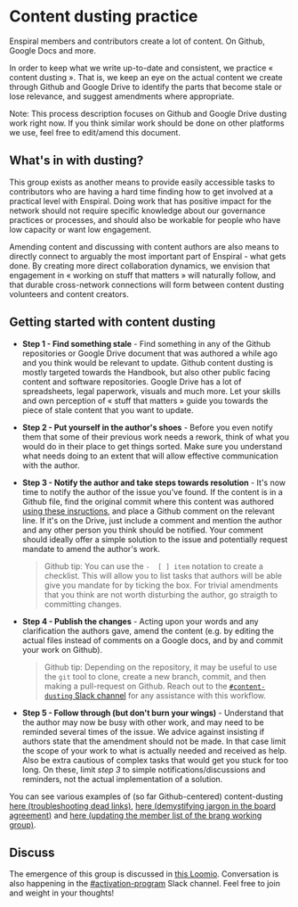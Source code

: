 # Content dusting practice

Enspiral members and contributors create a lot of content. On Github, Google Docs and more.

In order to keep what we write up-to-date and consistent, we practice « content dusting ». That is, we keep an eye on the actual content we create through Github and Google Drive to identify the parts that become stale or lose relevance, and suggest amendments where appropriate.

Note: This process description focuses on Github and Google Drive dusting work right now. If you think similar work should be done on other platforms we use, feel free to edit/amend this document.
## What's in with dusting?

This group exists as another means to provide easily accessible tasks to contributors who are having a hard time finding how to get involved at a practical level with Enspiral.
Doing work that has positive impact for the network should not require specific knowledge about our governance practices or processes, and should also be workable for people who have low capacity or want low engagement.

Amending content and discussing with content authors are also means to directly connect to arguably the most important part of Enspiral - what gets done. By creating more direct collaboration dynamics, we envision that engagement in « working on stuff that matters » will naturally follow, and that durable cross-network connections will form between content dusting volunteers and content creators.

## Getting started with content dusting

 - **Step 1 - Find something stale** - Find something in any of the Github repositories or Google Drive document that was authored a while ago and you think would be relevant to update. Github content dusting is mostly targeted towards the Handbook, but also other public facing content and software repositories. Google Drive has a lot of spreadsheets, legal paperwork, visuals and much more.
Let your skills and own perception of « stuff that matters » guide you towards the piece of stale content that you want to update.

- **Step 2 - Put yourself in the author's shoes** - Before you even notify them that some of their previous work needs a rework, think of what you would do in their place to get things sorted. Make sure you understand what needs doing to an extent that will allow effective communication with the author.

- **Step 3 - Notify the author and take steps towards resolution** - It's now time to notify the author of the issue you've found. If the content is in a Github file, find the original commit where this content was authored [using these insructions](https://help.github.com/articles/tracing-changes-in-a-file/), and place a Github comment on the relevant line. If it's on the Drive, just include a comment and mention the author and any other person you think should be notified. Your comment should ideally offer a simple solution to the issue and potentially request mandate to amend the author's work.

    > Github tip: You can use the `-  [ ] item` notation to create a checklist. This will allow you to list tasks that authors will be able give you mandate for by ticking the box. For trivial amendments that you think are not worth disturbing the author, go straigth to committing changes.

- **Step 4 - Publish the changes** - Acting upon your words and any clarification the authors gave, amend the content (e.g. by editing the actual files instead of comments on a Google docs, and by and commit your work on Github).

    > Github tip: Depending on the repository, it may be useful to use the `git` tool to clone, create a new branch, commit, and then making a pull-request on Github. Reach out to the [`#content-dusting` Slack channel](#content-dusting) for any assistance with this workflow.

- **Step 5 - Follow through (but don't burn your wings)** - Understand that the author may now be busy with other work, and may need to be reminded several times of the issue. We advice against insisting if authors state that the amendment should not be made. In that case limit the scope of your work to what is actually needed and received as help. Also be extra cautious of complex tasks that would get you stuck for too long. On these, limit *step 3* to simple notifications/discussions and reminders, not the actual implementation of a solution.

You can see various examples of (so far Github-centered) content-dusting [here (troubleshooting dead links)](https://github.com/enspiral/handbook/commit/bde6f77889172219c3d8741f494c97d1701fc77f#commitcomment-22974043), [here (demystifying jargon in the board agreement)](https://github.com/enspiral/handbook/commit/9216a3917dd50b14dc676c9d5d06f75fb5521118#commitcomment-23069595) and [here (updating the member list of the brang working group)](https://github.com/enspiral/handbook/commit/4a165ee6b11f9ab7f722bcc57aa6ad314b34bc93#commitcomment-23070125).

## Discuss

The emergence of this group is discussed in [this Loomio](https://www.loomio.org/d/P97tAUYQ). Conversation is also happening in the [#activation-program](https://enspiral.slack.com/messages/C56MTV8SV/convo/C56MTV8SV-1499108780.752336/) Slack channel. Feel free to join and weight in your thoughts!
